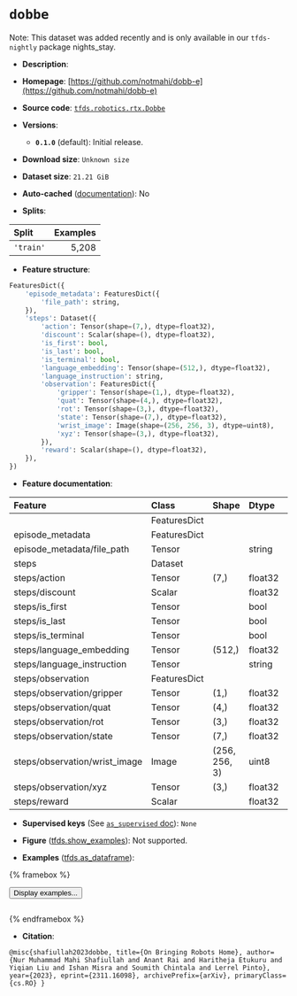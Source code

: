 <div itemscope itemtype="http://schema.org/Dataset">
  <div itemscope itemprop="includedInDataCatalog" itemtype="http://schema.org/DataCatalog">
    <meta itemprop="name" content="TensorFlow Datasets" />
  </div>
  <meta itemprop="name" content="dobbe" />
  <meta itemprop="description" content="&#10;&#10;To use this dataset:&#10;&#10;```python&#10;import tensorflow_datasets as tfds&#10;&#10;ds = tfds.load(&#x27;dobbe&#x27;, split=&#x27;train&#x27;)&#10;for ex in ds.take(4):&#10;  print(ex)&#10;```&#10;&#10;See [the guide](https://www.tensorflow.org/datasets/overview) for more&#10;informations on [tensorflow_datasets](https://www.tensorflow.org/datasets).&#10;&#10;" />
  <meta itemprop="url" content="https://www.tensorflow.org/datasets/catalog/dobbe" />
  <meta itemprop="sameAs" content="https://github.com/notmahi/dobb-e" />
  <meta itemprop="citation" content="@misc{shafiullah2023dobbe, title={On Bringing Robots Home}, author={Nur Muhammad Mahi Shafiullah and Anant Rai and Haritheja Etukuru and Yiqian Liu and Ishan Misra and Soumith Chintala and Lerrel Pinto}, year={2023}, eprint={2311.16098}, archivePrefix={arXiv}, primaryClass={cs.RO} }" />
</div>

# `dobbe`


Note: This dataset was added recently and is only available in our
`tfds-nightly` package
<span class="material-icons" title="Available only in the tfds-nightly package">nights_stay</span>.

*   **Description**:

*   **Homepage**:
    [https://github.com/notmahi/dobb-e](https://github.com/notmahi/dobb-e)

*   **Source code**:
    [`tfds.robotics.rtx.Dobbe`](https://github.com/tensorflow/datasets/tree/master/tensorflow_datasets/robotics/rtx/rtx.py)

*   **Versions**:

    *   **`0.1.0`** (default): Initial release.

*   **Download size**: `Unknown size`

*   **Dataset size**: `21.21 GiB`

*   **Auto-cached**
    ([documentation](https://www.tensorflow.org/datasets/performances#auto-caching)):
    No

*   **Splits**:

Split     | Examples
:-------- | -------:
`'train'` | 5,208

*   **Feature structure**:

```python
FeaturesDict({
    'episode_metadata': FeaturesDict({
        'file_path': string,
    }),
    'steps': Dataset({
        'action': Tensor(shape=(7,), dtype=float32),
        'discount': Scalar(shape=(), dtype=float32),
        'is_first': bool,
        'is_last': bool,
        'is_terminal': bool,
        'language_embedding': Tensor(shape=(512,), dtype=float32),
        'language_instruction': string,
        'observation': FeaturesDict({
            'gripper': Tensor(shape=(1,), dtype=float32),
            'quat': Tensor(shape=(4,), dtype=float32),
            'rot': Tensor(shape=(3,), dtype=float32),
            'state': Tensor(shape=(7,), dtype=float32),
            'wrist_image': Image(shape=(256, 256, 3), dtype=uint8),
            'xyz': Tensor(shape=(3,), dtype=float32),
        }),
        'reward': Scalar(shape=(), dtype=float32),
    }),
})
```

*   **Feature documentation**:

Feature                       | Class        | Shape         | Dtype   | Description
:---------------------------- | :----------- | :------------ | :------ | :----------
                              | FeaturesDict |               |         |
episode_metadata              | FeaturesDict |               |         |
episode_metadata/file_path    | Tensor       |               | string  |
steps                         | Dataset      |               |         |
steps/action                  | Tensor       | (7,)          | float32 |
steps/discount                | Scalar       |               | float32 |
steps/is_first                | Tensor       |               | bool    |
steps/is_last                 | Tensor       |               | bool    |
steps/is_terminal             | Tensor       |               | bool    |
steps/language_embedding      | Tensor       | (512,)        | float32 |
steps/language_instruction    | Tensor       |               | string  |
steps/observation             | FeaturesDict |               |         |
steps/observation/gripper     | Tensor       | (1,)          | float32 |
steps/observation/quat        | Tensor       | (4,)          | float32 |
steps/observation/rot         | Tensor       | (3,)          | float32 |
steps/observation/state       | Tensor       | (7,)          | float32 |
steps/observation/wrist_image | Image        | (256, 256, 3) | uint8   |
steps/observation/xyz         | Tensor       | (3,)          | float32 |
steps/reward                  | Scalar       |               | float32 |

*   **Supervised keys** (See
    [`as_supervised` doc](https://www.tensorflow.org/datasets/api_docs/python/tfds/load#args)):
    `None`

*   **Figure**
    ([tfds.show_examples](https://www.tensorflow.org/datasets/api_docs/python/tfds/visualization/show_examples)):
    Not supported.

*   **Examples**
    ([tfds.as_dataframe](https://www.tensorflow.org/datasets/api_docs/python/tfds/as_dataframe)):

<!-- mdformat off(HTML should not be auto-formatted) -->

{% framebox %}

<button id="displaydataframe">Display examples...</button>
<div id="dataframecontent" style="overflow-x:auto"></div>
<script>
const url = "https://storage.googleapis.com/tfds-data/visualization/dataframe/dobbe-0.1.0.html";
const dataButton = document.getElementById('displaydataframe');
dataButton.addEventListener('click', async () => {
  // Disable the button after clicking (dataframe loaded only once).
  dataButton.disabled = true;

  const contentPane = document.getElementById('dataframecontent');
  try {
    const response = await fetch(url);
    // Error response codes don't throw an error, so force an error to show
    // the error message.
    if (!response.ok) throw Error(response.statusText);

    const data = await response.text();
    contentPane.innerHTML = data;
  } catch (e) {
    contentPane.innerHTML =
        'Error loading examples. If the error persist, please open '
        + 'a new issue.';
  }
});
</script>

{% endframebox %}

<!-- mdformat on -->

*   **Citation**:

```
@misc{shafiullah2023dobbe, title={On Bringing Robots Home}, author={Nur Muhammad Mahi Shafiullah and Anant Rai and Haritheja Etukuru and Yiqian Liu and Ishan Misra and Soumith Chintala and Lerrel Pinto}, year={2023}, eprint={2311.16098}, archivePrefix={arXiv}, primaryClass={cs.RO} }
```

